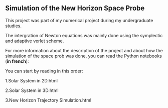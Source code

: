 ## Simulation of the New Horizon Space Probe

This project was part of my numerical project during my undergraduate studies.

The intergration of Newton equations was mainly done using the symplectic and adaptive verlet scheme.

For more information about the description of the project and about how the simulation of the space prob was done, you can read the Python notebooks (**in french**):

You can start by reading in this order:

1.Solar System in 2D.html

2.Solar System in 3D.html

3.New Horizon Trajectory Simulation.html
